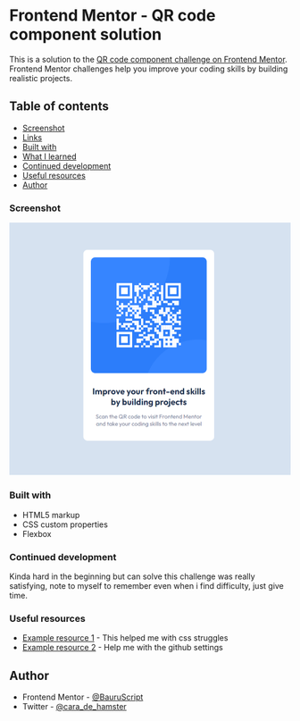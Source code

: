 # Frontend Mentor - QR code component solution

This is a solution to the [QR code component challenge on Frontend Mentor](https://www.frontendmentor.io/challenges/qr-code-component-iux_sIO_H). Frontend Mentor challenges help you improve your coding skills by building realistic projects.

## Table of contents

- [Screenshot](#screenshot)
- [Links](#links)
- [Built with](#built-with)
- [What I learned](#what-i-learned)
- [Continued development](#continued-development)
- [Useful resources](#useful-resources)
- [Author](#author)

### Screenshot

![Getting Started](./images/screenshot.jpg)


### Built with

- HTML5 markup
- CSS custom properties
- Flexbox

### Continued development

Kinda hard in the beginning but can solve this challenge was really satisfying, note to myself to remember even when i find difficulty, just give time.

### Useful resources

- [Example resource 1](https://www.w3schools.com/) - This helped me with css struggles
- [Example resource 2](https://www.youtube.com/watch?v=aINs3ouaoJk&ab_channel=JavaF%C3%A1cil) - Help me with the github settings

## Author

- Frontend Mentor - [@BauruScript](https://www.frontendmentor.io/profile/BauruScript)
- Twitter - [@cara_de_hamster](https://twitter.com/cara_de_hamster)
